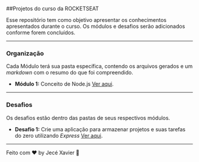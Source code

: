 ##Projetos do curso da ROCKETSEAT

Esse repositório tem como objetivo apresentar os conhecimentos apresentados durante o curso. 
Os módulos e desafios serão adicionados conforme forem concluídos.
___
### Organização

Cada Módulo terá sua pasta específica, contendo os arquivos gerados e um *markdown* com o resumo do que foi compreendido.

* **Módulo 1:** Conceito de Node.js [Ver aqui](https://github.com/XavierJece/cursoRocketSeat/tree/master/01_Modulo).
___
### Desafios
Os desafios estão dentro das pastas de seus respectivos módulos.

* **Desafio 1:** Crie uma aplicação para armazenar projetos e suas tarefas do zero utilizando *Express* [Ver aqui](https://github.com/XavierJece/cursoRocketSeat/tree/master/01_Modulo/Desafio).
___
Feito com ♥ by Jecé Xavier 👋
